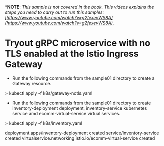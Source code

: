 ***NOTE**: *This sample is not covered in the book. This videos explains the steps you need to carry out to run this samples: [https://www.youtube.com/watch?v=g2fexevWS8A](https://www.youtube.com/watch?v=g2fexevWS8A).*

# Tryout gRPC microservice with no TLS enabled at the Istio Ingress Gateway

* Run the following commands from the sample01 directory to create a Gateway resource.

\> kubectl apply -f k8s/gateway-notls.yaml

* Run the following commands from the sample01 directory to create inventory-deployment deployment, inventory-service kubernetes service amd ecomm-virtual-service virtual services.

\> kubectl apply -f k8s/inventory.yaml

deployment.apps/inventory-deployment created
service/inventory-service created
virtualservice.networking.istio.io/ecomm-virtual-service created

